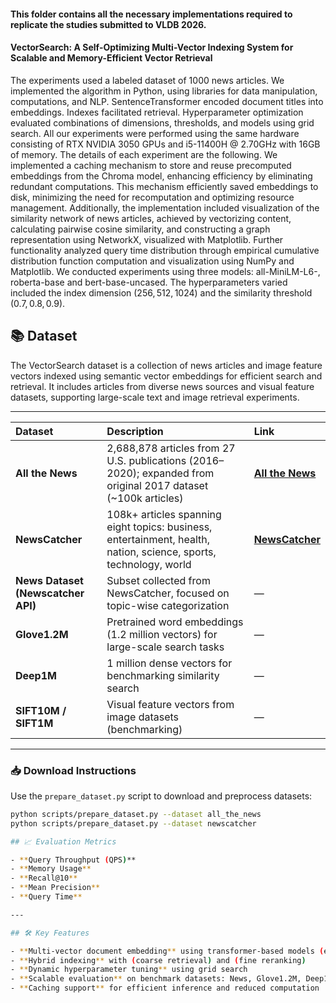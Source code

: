 #### This folder contains all the necessary implementations required to replicate the studies submitted to VLDB 2026.
#### VectorSearch: A Self-Optimizing Multi-Vector Indexing System for Scalable and Memory-Efficient Vector Retrieval

The experiments used a labeled dataset of 1000 news articles. We implemented the algorithm in Python, using libraries for data manipulation, computations, and NLP. SentenceTransformer encoded document titles into embeddings. Indexes facilitated retrieval. Hyperparameter optimization evaluated combinations of dimensions, thresholds, and models using grid search. All our experiments were performed using the same hardware consisting of RTX NVIDIA 3050 GPUs and i5-11400H @ 2.70GHz with 16GB of memory. The details of each experiment are the following.
We implemented a caching mechanism to store and reuse precomputed embeddings from the Chroma model, enhancing efficiency by eliminating redundant computations. This mechanism efficiently saved embeddings to disk, minimizing the need for recomputation and optimizing resource management. Additionally, the implementation included visualization of the similarity network of news articles, achieved by vectorizing content, calculating pairwise cosine similarity, and constructing a graph representation using NetworkX, visualized with Matplotlib. Further functionality analyzed query time distribution through empirical cumulative distribution function computation and visualization using NumPy and Matplotlib.
 We conducted experiments using three models: all-MiniLM-L6-, 
 roberta-base and bert-base-uncased. The hyperparameters varied included the index dimension $(256, 512, 1024)$ and the similarity threshold $(0.7, 0.8, 0.9)$. 

## 📚 Dataset

The VectorSearch dataset is a collection of news articles and image feature vectors indexed using semantic vector embeddings for efficient search and retrieval. It includes articles from diverse news sources and visual feature datasets, supporting large-scale text and image retrieval experiments.


---

| Dataset | Description | Link |
|:--------|:------------|:-----|
| **All the News** | 2,688,878 articles from 27 U.S. publications (2016–2020); expanded from original 2017 dataset (~100k articles) | [**All the News**](https://components.one/datasets/all-the-news-2-news-articles-dataset) |
| **NewsCatcher** | 108k+ articles spanning eight topics: business, entertainment, health, nation, science, sports, technology, world | [**NewsCatcher**](https://www.newscatcherapi.com/) |
| **News Dataset (Newscatcher API)** | Subset collected from NewsCatcher, focused on topic-wise categorization | — |
| **Glove1.2M** | Pretrained word embeddings (1.2 million vectors) for large-scale search tasks | — |
| **Deep1M** | 1 million dense vectors for benchmarking similarity search | — |
| **SIFT10M / SIFT1M** | Visual feature vectors from image datasets (benchmarking) | — |

---

### 📥 Download Instructions

Use the `prepare_dataset.py` script to download and preprocess datasets:

```bash
python scripts/prepare_dataset.py --dataset all_the_news
python scripts/prepare_dataset.py --dataset newscatcher

## 📈 Evaluation Metrics

- **Query Throughput (QPS)**  
- **Memory Usage**  
- **Recall@10**  
- **Mean Precision**  
- **Query Time**

---

## 🛠️ Key Features

- **Multi-vector document embedding** using transformer-based models (e.g., MiniLM, BERT, RoBERTa)
- **Hybrid indexing** with (coarse retrieval) and (fine reranking)
- **Dynamic hyperparameter tuning** using grid search
- **Scalable evaluation** on benchmark datasets: News, Glove1.2M, Deep1M, and SIFT10M
- **Caching support** for efficient inference and reduced computation

